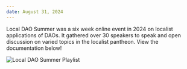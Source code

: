 ```yaml
---
date: August 31, 2024
---
```

Local DAO Summer was a six week online event in 2024 on localist applications of DAOs. It gathered over 30 speakers to speak and open discussion on varied topics in the localist pantheon. View the documentation below!

![Local DAO Summer Playlist](https://www.youtube.com/watch?v=Z7ORtiFmcZQ&list=PLEBjOB3CDGW0sQ-zm1rFDo_0P1OpbFeB0)